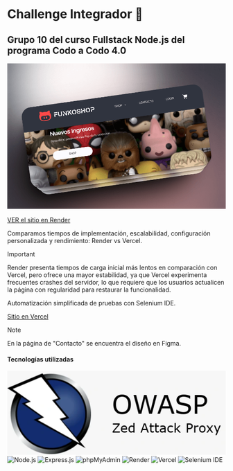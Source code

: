 # Challenge Integrador :rocket:

## Grupo 10 del curso Fullstack Node.js del programa Codo a Codo 4.0

![Portada del sitio](./FunkosPortada.png)

[VER el sitio en Render](https://funkoshop-lm-cg.onrender.com)

Comparamos tiempos de implementación, escalabilidad, configuración personalizada y rendimiento: Render vs Vercel.

> [!IMPORTANT]
> Render presenta tiempos de carga inicial más lentos en comparación con Vercel, pero ofrece una mayor estabilidad, ya que Vercel experimenta frecuentes crashes del servidor, lo que requiere que los usuarios actualicen la página con regularidad para restaurar la funcionalidad.

Automatización simplificada de pruebas con Selenium IDE.

[Sitio en Vercel](https://challenge-integrador-beige.vercel.app)

> [!NOTE]
> En la página de "Contacto" se encuentra el diseño en Figma.

#### Tecnologías utilizadas

![Testing](./ZAP.webp)
![Node.js](https://img.shields.io/badge/-Node.js-339933?logo=node.js&logoColor=white&style=flat-square)
![Express.js](https://img.shields.io/badge/-Express.js-000000?logo=express&logoColor=white&style=flat-square)
![phpMyAdmin](https://img.shields.io/badge/-phpMyAdmin-4479A1?logo=php&logoColor=white&style=flat-square)
![Render](https://img.shields.io/badge/-Render-1663E6?logo=render&logoColor=white&style=flat-square)
![Vercel](https://img.shields.io/badge/-Vercel-000000?logo=vercel&logoColor=white&style=flat-square)
![Selenium IDE](https://img.shields.io/badge/-Selenium%20IDE-43B02A?logo=selenium&logoColor=white&style=flat-square)
